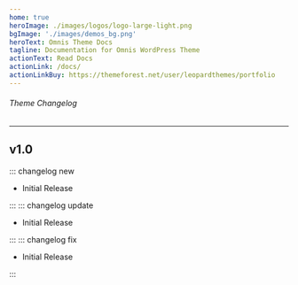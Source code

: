 ```yaml
---
home: true
heroImage: ./images/logos/logo-large-light.png
bgImage: './images/demos_bg.png'
heroText: Omnis Theme Docs
tagline: Documentation for Omnis WordPress Theme
actionText: Read Docs
actionLink: /docs/
actionLinkBuy: https://themeforest.net/user/leopardthemes/portfolio
---
```


###### Theme Changelog
---


## v1.0

<!-- released date: **19/02/2020** -->

::: changelog new

- Initial Release

:::
::: changelog update

- Initial Release

:::
::: changelog fix

- Initial Release

:::